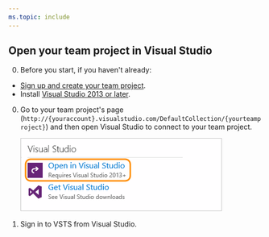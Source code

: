 ```yaml
---
ms.topic: include
---
```


##	Open your team project in Visual Studio

0. Before you start, if you haven't already:

 * [Sign up and create your team project](../../accounts/create-account-msa-or-work-student.md).
 * Install [Visual Studio 2013 or later](https://visualstudio.microsoft.com/downloads).

0. Go to your team project's page 
(```http://{youraccount}.visualstudio.com/DefaultCollection/{yourteamproject}```)
and then open Visual Studio to connect to your team project.

	![On your team project overview page, click Open in Visual Studio](../../_shared/_img/GoHomeOpenInVisualStudio.png)

0. Sign in to VSTS from Visual Studio. 

